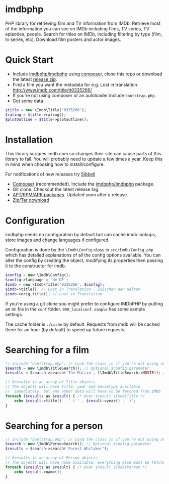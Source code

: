 imdbphp
=======

PHP library for retrieving film and TV information from IMDb.
Retrieve most of the information you can see on IMDb including films, TV series, TV episodes, people.
Search for titles on IMDb, including filtering by type (film, tv series, etc).
Download film posters and actor images.


Quick Start
===========

* Include [imdbphp/imdbphp](https://packagist.org/packages/imdbphp/imdbphp) using [composer](https://www.getcomposer.org), clone this repo or download the latest [release zip](https://github.com/tboothman/imdbphp/releases).
* Find a film you want the metadata for e.g. Lost in translation http://www.imdb.com/title/tt0335266/
* If you're not using composer or an autoloader include `bootstrap.php`.
* Get some data
```php
$title = new \Imdb\Title('0335266');
$rating = $title->rating();
$plotOutline = $title->plotoutline();
```

Installation
============

This library scrapes imdb.com so changes their site can cause parts of this library to fail. You will probably need to update a few times a year. Keep this in mind when choosing how to install/configure.

For notifications of new releases try [Sibbell](https://sibbell.com)

* [Composer](https://www.getcomposer.org) (recommended). Include the [imdbphp/imdbphp](https://packagist.org/packages/imdbphp/imdbphp) package.
* Git clone. Checkout the latest release tag.
* [APT/RPM/ARK packages](http://apt.izzysoft.de/). Updated soon after a release.
* [Zip/Tar download](https://github.com/tboothman/imdbphp/releases)


Configuration
=============

imdbphp needs no configuration by default but can cache imdb lookups, store images and change languages if configured.

Configuration is done by the `\Imdb\Config` class in `src/Imdb/Config.php` which has detailed explanations of all the config options available.
You can alter the config by creating the object, modifying its properties then passing it to the constructor for imdb.
```php
$config = new \Imdb\Config();
$config->language = 'de-DE';
$imdb = new \Imdb\Title('0335266', $config);
$imdb->title(); // Lost in Translation - Zwischen den Welten
$imdb->orig_title(); // Lost in Translation
```

If you're using a git clone you might prefer to configure IMDbPHP by putting an ini file in the `conf` folder. `900_localconf.sample` has some sample settings.

The cache folder is `./cache` by default. Requests from imdb will be cached there for an hour (by default) to speed up future requests.

Searching for a film
====================

```php
// include "bootstrap.php"; // Load the class in if you're not using an autoloader
$search = new \Imdb\TitleSearch(); // Optional $config parameter
$results = $search->search('The Matrix', [\Imdb\TitleSearch::MOVIE]); // Optional second parameter restricts types returned

// $results is an array of Title objects
// The objects will have title, year and movietype available
//  immediately, but any other data will have to be fetched from IMDb
foreach ($results as $result) { /* @var $result \Imdb\Title */
    echo $result->title() . ' ( ' . $result->year() . ')';
}
```

Searching for a person
======================
```php
// include "bootstrap.php"; // Load the class in if you're not using an autoloader
$search = new \Imdb\PersonSearch(); // Optional $config parameter
$results = $search->search('Forest Whitaker');

// $results is an array of Person objects
// The objects will have name available, everything else must be fetched from IMDb
foreach ($results as $result) { /* @var $result \Imdb\Person */
    echo $result->name();
}
```
